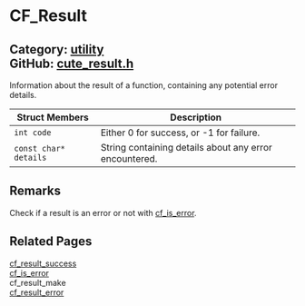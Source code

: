# CF_Result

Category: [utility](https://github.com/RandyGaul/cute_framework/blob/master/docs/api_reference?id=utility)  
GitHub: [cute_result.h](https://github.com/RandyGaul/cute_framework/blob/master/include/cute_result.h)  
---

Information about the result of a function, containing any potential error details.

Struct Members | Description
--- | ---
`int code` | Either 0 for success, or -1 for failure.
`const char* details` | String containing details about any error encountered.

## Remarks

Check if a result is an error or not with [cf_is_error](https://github.com/RandyGaul/cute_framework/blob/master/docs/utility/cf_is_error.md).

## Related Pages

[cf_result_success](https://github.com/RandyGaul/cute_framework/blob/master/docs/utility/cf_result_success.md)  
[cf_is_error](https://github.com/RandyGaul/cute_framework/blob/master/docs/utility/cf_is_error.md)  
cf_result_make  
[cf_result_error](https://github.com/RandyGaul/cute_framework/blob/master/docs/utility/cf_result_error.md)  
